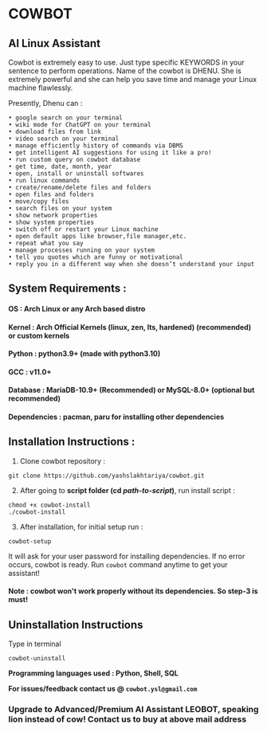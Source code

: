 # COWBOT  
## AI Linux Assistant

Cowbot is extremely easy to use. Just type specific KEYWORDS in your sentence to perform operations. Name of the cowbot is DHENU. She is extremely powerful and she can help you save time and manage your Linux machine flawlessly.

Presently, Dhenu can :

    • google search on your terminal
    • wiki mode for ChatGPT on your terminal
    • download files from link
    • video search on your terminal
    • manage efficiently history of commands via DBMS
    • get intelligent AI suggestions for using it like a pro!
    • run custom query on cowbot database
    • get time, date, month, year
    • open, install or uninstall softwares
    • run linux commands
    • create/rename/delete files and folders
    • open files and folders
    • move/copy files
    • search files on your system
    • show network properties
    • show system properties
    • switch off or restart your Linux machine
    • open default apps like browser,file manager,etc.
    • repeat what you say
    • manage processes running on your system
    • tell you quotes which are funny or motivational
    • reply you in a different way when she doesn’t understand your input

## System Requirements :
#### OS : Arch Linux or any Arch based distro


#### Kernel : Arch Official Kernels (linux, zen, lts, hardened) (recommended) or custom kernels


#### Python : python3.9+ (made with python3.10)


#### GCC : v11.0+


#### Database : MariaDB-10.9+ (Recommended) or MySQL-8.0+ (optional but recommended)


#### Dependencies : pacman, paru for installing other dependencies


## Installation Instructions :
1. Clone cowbot repository :
~~~
git clone https://github.com/yashslakhtariya/cowbot.git
~~~
2. After going to **script folder (cd *path-to-script*)**, run install script :
~~~
chmod +x cowbot-install
./cowbot-install
~~~
3. After installation, for initial setup run :
~~~
cowbot-setup
~~~

It will ask for your user password for installing dependencies. If no error occurs, cowbot is ready. Run ```cowbot``` command anytime to get your assistant!

#### Note : cowbot won't work properly without its dependencies. So step-3 is must! 

## Uninstallation Instructions 
Type in terminal
~~~
cowbot-uninstall
~~~

**Programming languages used : Python, Shell, SQL**

**For issues/feedback contact us @ `cowbot.ysl@gmail.com`**

### Upgrade to Advanced/Premium AI Assistant LEOBOT, speaking lion instead of cow! Contact us to buy at above mail address
